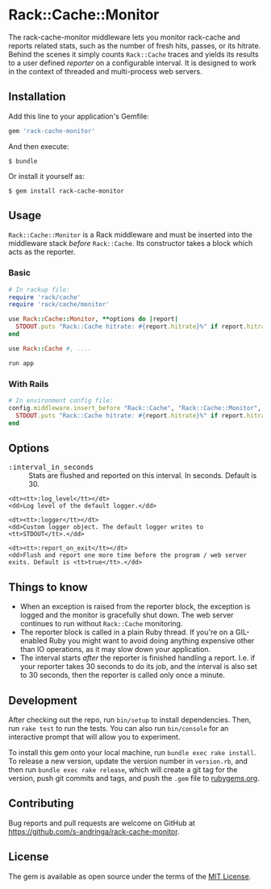 # Rack::Cache::Monitor

The rack-cache-monitor middleware lets you monitor rack-cache and reports related stats, such as the number of fresh hits, passes, or its hitrate. 
Behind the scenes it simply counts `Rack::Cache` traces and yields its results to a user defined _reporter_ on a configurable interval.
It is designed to work in the context of threaded and multi-process web servers.

## Installation

Add this line to your application's Gemfile:

```ruby
gem 'rack-cache-monitor'
```

And then execute:

    $ bundle

Or install it yourself as:

    $ gem install rack-cache-monitor

## Usage

`Rack::Cache::Monitor` is a Rack middleware and must be inserted into the middleware stack _before_ `Rack::Cache`. Its constructor takes a block which acts as the reporter.

### Basic

```ruby
# In rackup file:
require 'rack/cache'
require 'rack/cache/monitor'

use Rack::Cache::Monitor, **options do |report|
  STDOUT.puts "Rack::Cache hitrate: #{report.hitrate}%" if report.hitrate
end

use Rack::Cache #, ....

run app
```

### With Rails

```ruby
# In environment config file:
config.middleware.insert_before "Rack::Cache", "Rack::Cache::Monitor", **options do |report|
  STDOUT.puts "Rack::Cache hitrate: #{report.hitrate}%" if report.hitrate
end
```

## Options

<dl>
    <dt><tt>:interval_in_seconds</tt></dt>
    <dd>Stats are flushed and reported on this interval. In seconds. Default is 30.</dd>

    <dt><tt>:log_level</tt></dt>
    <dd>Log level of the default logger.</dd>

    <dt><tt>:logger</tt></dt>
    <dd>Custom logger object. The default logger writes to <tt>STDOUT</tt>.</dd>

    <dt><tt>:report_on_exit</tt></dt>
    <dd>Flush and report one more time before the program / web server exits. Default is <tt>true</tt>.</dd>
</dl>

## Things to know

- When an exception is raised from the reporter block, the exception is logged and the monitor is gracefully shut down. The web server continues to run without `Rack::Cache` monitoring.
- The reporter block is called in a plain Ruby thread. If you're on a GIL-enabled Ruby you might want to avoid doing anything expensive other than IO operations, as it may slow down your application.
- The interval starts _after_ the reporter is finished handling a report. I.e. if your reporter takes 30 seconds to do its job, and the interval is also set to 30 seconds, then the reporter is called only once a minute.

## Development

After checking out the repo, run `bin/setup` to install dependencies. Then, run `rake test` to run the tests. You can also run `bin/console` for an interactive prompt that will allow you to experiment.

To install this gem onto your local machine, run `bundle exec rake install`. To release a new version, update the version number in `version.rb`, and then run `bundle exec rake release`, which will create a git tag for the version, push git commits and tags, and push the `.gem` file to [rubygems.org](https://rubygems.org).

## Contributing

Bug reports and pull requests are welcome on GitHub at https://github.com/s-andringa/rack-cache-monitor.


## License

The gem is available as open source under the terms of the [MIT License](http://opensource.org/licenses/MIT).

